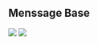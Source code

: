 ## Menssage Base
<p aling="center">
<img src = "images/image1> <img src ="images/image2>
<img src = "images/image3> <img src ="images/image4>
</p>
